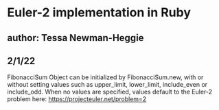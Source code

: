 # Euler-2 implementation in Ruby
## author: Tessa Newman-Heggie
## 2/1/22

FibonacciSum Object can be initialized by FibonacciSum.new, with or without setting values such as upper_limit, lower_limit, include_even or include_odd. 
When no values are specified, values default to the Euler-2 problem here: https://projecteuler.net/problem=2
